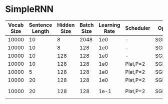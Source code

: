# SimpleRNN

| Vocab Size | Sentence Length | Hidden Size | Batch Size | Learning Rate | Scheduler | Optimizer | Epochs | Tr Acc | Va Acc | Tr CE   | Va CE   | Initialization |
| ---------- | --------------- | ----------- | ---------- | ------------- | --------- | --------- | ------ | ------ | ------ | ------- | ------- | -------------- |
| 10000      | 10              | 8           | 2048       | 1e0           | -         | SGD,N,M=.9| 25     | 16.03  | 16.04  | 4.4626  | 4.4634  | -              |
| 10000      | 10              | 8           | 128        | 1e0           | -         | SGD,N,M=.9| 25     | 15.83  | 15.79  | 4.4577  | 4.4595  | -              |
| 10000      | 10              | 128         | 128        | 1e0           | -         | SGD,N,M=.9| 25     | 16.14  | 16.11  | 4.3888  | 4.3937  | -              |
| 10000      | 10              | 128         | 128        | 1e0           | Plat,P=2  | SGD,N,M=.9| 25     | 17.57  | 17.56  | 4.3140  | 4.3197  | -              |
| 10000      | 5               | 128         | 128        | 1e0           | Plat,P=2  | SGD,N,M=.9| 25     | 16.75  | 16.79  | 4.3655  | 4.3679  | -              |
| 10000      | 20              | 128         | 128        | 1e0           | Plat,P=2  | SGD,N,M=.9| 25     | 17.47  | 17.45  | 4.3218  | 4.3265  | -              |
| 10000      | 20              | 128         | 128        | 1e-1          | Plat,P=2  | SGD,N,M=.9| 25     | 17.79  | 17.74  | 4.3064  | 4.3106  | Xavier Uniform |
